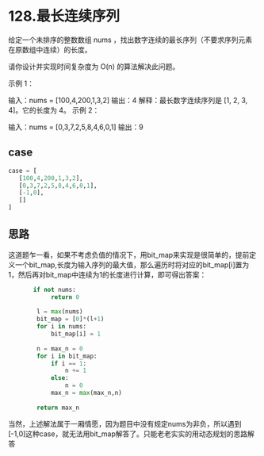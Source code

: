 # 128.最长连续序列

给定一个未排序的整数数组 nums ，找出数字连续的最长序列（不要求序列元素在原数组中连续）的长度。

请你设计并实现时间复杂度为 O(n) 的算法解决此问题。

示例 1：

输入：nums = [100,4,200,1,3,2]
输出：4
解释：最长数字连续序列是 [1, 2, 3, 4]。它的长度为 4。
示例 2：

输入：nums = [0,3,7,2,5,8,4,6,0,1]
输出：9

## case

```python
case = [
   [100,4,200,1,3,2],
   [0,3,7,2,5,8,4,6,0,1],
   [-1,0],
   []
]
```



## 思路

这道题乍一看，如果不考虑负值的情况下，用bit_map来实现是很简单的，提前定义一个bit_map,长度为输入序列的最大值，那么遍历时将对应的bit_map[i]置为1，然后再对bit_map中连续为1的长度进行计算，即可得出答案：

```python
       if not nums:
            return 0 
            
        l = max(nums)
        bit_map = [0]*(l+1)
        for i in nums:
            bit_map[i] = 1
        
        n = max_n = 0
        for i in bit_map:
            if i == 1:
                n += 1
            else:
                n = 0
            max_n = max(max_n,n)
        
        return max_n 
```

当然，上述解法属于一厢情愿，因为题目中没有规定nums为非负，所以遇到[-1,0]这种case，就无法用bit_map解答了。只能老老实实的用动态规划的思路解答

